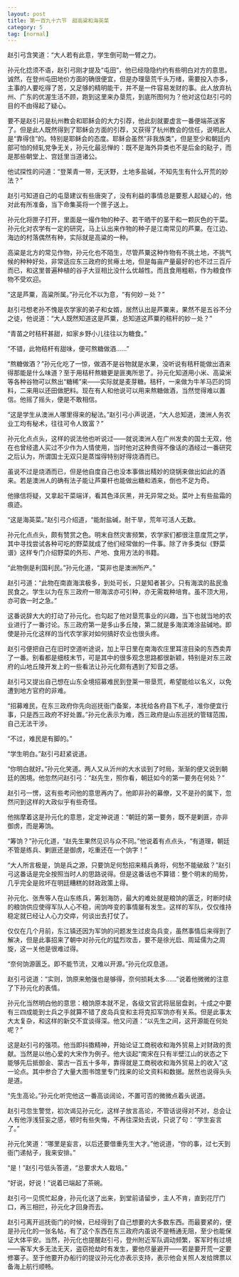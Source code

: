 ```yaml
---
layout: post
title: 第一百九十六节　甜高粱和海英菜
category: 5
tag: [normal]
---
```


赵引弓含笑道：“大人若有此意，学生倒可助一臂之力。

孙元化捻须不语，赵引弓刚才提及“屯田”，他已经隐隐约约有些明白对方的意思。诚然，在登州屯田地价方面的确很便宜，但是办理垦荒千头万绪，需要投入亦多，主事的人要吃得了苦，又足够的精明能干，并不是一件容易发财的事。此人放弃杭州、广东的优渥生活不顾，跑到这里来办垦荒，到底所图何为？他对这位赵引弓的目的不由得起了疑心。

要不是赵引弓是杭州教会和耶稣会的大力引荐，他此刻就要虚言一番便端茶送客了。但是此人既然得到了耶稣会方面的引荐，又获得了杭州教会的信任，说明此人是“靠得住”的。特别是耶稣会的态度。耶稣会虽然“非我族类”，但是至少和朝廷内部可怕的倾轧党争无关，孙元化最忌惮的：既不是海外异类也不是后金的鞑子，而是那些朝堂上、宫廷里当道诸公。

他试探性的问道：“登莱青一带，无沃野，土地多盐碱，不知先生有什么开荒的妙法？”

赵引弓知道自己的屯垦建议有些唐突了，没有利益的事情总是要惹人起疑心的，他对此有所准备，当下命集英将一个匣子送上。

孙元化将匣子打开，里面是一撮作物的种子、若干晒干的茎干和一颗灰色的干菜。孙元化对农学有一定的研究，马上认出来作物的种子是江南常见的芦粟。在江边、海边的村落偶然有种，实际就是高粱的一种。

高粱是北方的常见作物，孙元化也不陌生，尽管芦粟这种作物有不挑土地，不挑气候的种种好处，非常适应东三政府的贫瘠土地，但是每亩产量最好的也不过三百斤而已，和这里普遍种植的谷子大豆相比没什么优越性。而且食用粗粝，作为粮食作物不受欢迎。

“这是芦粟，高粱所属。”孙元化不以为意，“有何妙－处？”

赵引弓想老孙不愧是农学家的弟子和女婿，居然认出是芦粟来，果然不是五谷不分之徒，他说道：“大人既然知道这是芦粟，总知道这芦粟的秸秆的妙－处？”

“青苗之时秸秆甚甜，如家乡野小儿往往以为糖食。”

“不错，此物秸秆有甜味，便可熬糖做酒……”

“熬糖做酒？”孙元化吃了一惊，做酒不是谷物就是水果，没听说有秸秆能做出酒来得那能是什么味道？至于用秸秆熬糖更是匪夷所思了。孙元化知道用小米、高粱米等各种谷物可以熬出“糖稀”来――实际就是麦芽糖。秸秆，一来做为牛羊马匹的饲料，二来用以还田做肥料。现在有人和他说可以用来熬糖做酒，当然觉得难以置信。他摇了摇头，便是不敢相信。

“这是学生从澳洲人哪里得来的秘法。”赵引弓小声说道，“大人总知道，澳洲人务农业工均有秘术，往往可令人致富？”

孙元化点点头，这样的说法他也听说过――就说澳洲人在广州发卖的国士无双，他在也曾经遣人买过不少作为人情使用，当时他对这种贵得不像话的酒经过一番研究之后认为，所谓国士无双只是蒸馏得特别好得烧酒而已。

虽说不过是烧酒而已，但是他自度自己也没本事做出精妙的烧锅来做出如此的酒来。若是澳洲人的确有法子能让芦粟杆也能做出糖和酒来，倒也不足为奇。

他掾信将疑，又拿起干菜端详，看其色泽灰黑，并无异常之处。菜叶上有些盐霜的痕迹。

“这是海英菜。”赵引弓介绍道，“能耐盐碱，耐干旱，荒年可活人无数。

孙元化点点头，颇有赞赏之色。明末自然灾害频繁，农学家们都很注意度荒之学，其中寻找尝试各种可吃的野菜就成了他们经常做的一件事。除了许多类似《野菜谱》这样专门介绍野菜的外形、产地、食用方法的书籍。

“此物倒是利国利民。”孙元化道，“莫非也是澳洲所产。”

赵引弓道：“此物在南直海滨极多，到处可长，只是知者甚少。只有海滨的盐民渔民食之。学生以为在东三政府一带海滨亦可引种，亦无需栽种培育。虽不顶大用，亦可救一时之急。”

这番说辞大大的打动了孙元化。也勾起了他对垦荒事业的兴趣，当下也就当地的农业进行了一番讨论。东三政府第一是多山多丘陵，第二就是多海滨滩涂盐碱地。即使是孙元化这样的当代农学家对如何搞好农业也很头疼。

赵引弓便把自己在旧时空道听途说，加上平日里在南海农庄里耳渲目染的东西卖弄了一番。别看都是细枝末节，可是其中的很多观念思路都很新颖，特别是对东三政府的山地丘陵开发上的一些看法让孙元化颇有遇到了知音之感。

赵引弓又提出自己想在山东全境招募难民到登莱一带垦荒，希望能给以名义，以免遭到地方官府的非难。

“招募难民，在东三政府你先向巡抚衙门备案，本抚给各府县下札子，准你便宜行事，只是西三政府不好处置。”孙元化表示为难，西三政府是山东巡抚的管辖范围，自己无法干涉。

“不过，难民是有脚的。”

“学生明白。”赵引弓赶紧说道。

“你明白就好。”孙元化笑道。两人又从沂州的大水谈到了时局，渐渐的便又说到朝廷的困境。他忽然问赵引弓：“赵先生，照你看，朝廷如今的第一要务在何处？”

赵引弓一愣，这有些考问他的意思再内了。他即非孙的幕僚，又不是孙的属下，忽然问到这样的大政似乎有些奇怪。

他揣摩着这是孙元化的意思，定定神说道：“朝廷的第一要务，既不是剿匪，亦非御虏，而是筹饷。

“筹饷？”孙元化道，“赵先生果然见识与众不同。”他说着有点点头，“有道理，朝廷不管是练兵、剿匪还是御虏，吃重还在一个饷字！”

“大人所言极是，饷是兵之源，只要饷足何愁招来精兵勇将，何愁不能破敌？”赵引弓这番话是完全按照当时人的思路说得。但是这番话也不算错：整个明末的局势，几乎完全是败坏在明廷糟糕的财政政策上得。

孙元化、张焘等人在山东练兵，筹划海防，最大的难处就是粮饷的匮乏，时断时续的粮饷供应使得军队人心不稳，闹饷哗变的事情屡有发生。这样的军队，仅仅维持稳定就已经让人心力交瘁，何谈出去打仗了。

仅仅在几个月前，东江镇还因为军饷的问题发生过皮岛兵变，虽然事情后来得到了解决，但是此事招来了朝中对孙元化的猛烈攻击，要不是徐光启、周延儒为之周旋，这一关他是很难过得。

“奈何饷源匮乏。即不能节流，又难以开源。”孙元化叹息道。

赵引弓说道：“实则，饷原来勉强也是够得，奈何损耗太多……”说着他微微的注意了下孙元化的表情。

孙元化当然明白他的意思：粮饷原本就不足，各级文官武将层层盘剥，十成之中要有三四成能到士兵之手就算不错了皮岛兵变和主将克扣军饷亦有关系。但是此事太大太复杂，和这样的新交不宜谈得深。他又问道：“以先生之间，这开源能在何处呢？”

这是赵引弓的强项。他当即抖擞精神，开始论证工商税收和海外贸易上对财政的贡献。当然是以他心爱的大宋作为例子。他大谈起“南宋在只有半壁江山的状态之下能够先后抵御金、蒙古一百五十多年，靠得就是工商税收和海外贸易上的收入”这一论点。其中参合了大量大图书馆里专门找来的论文资料和数据。居然也说得头头是道。

“先生高论。”孙元化听完他这一番高谈阔论，不置可否的微微点着头说道。

赵引弓忽生警觉，初次谒见孙元化，这样子放言高论，不管话说得对不对，总会让人有他浮浅狂妄之感，顿时有些失悔，不再往深处去说，只说了句：“学生妄言了。”

孙元化笑道：“哪里是妄言，以后还要借重先生大才。”他说道，“你的事，过七天到衙门递帖子，我来安排。”

“是！”赵引弓低头答道，“总要求大人栽培。”

“好说，好说！”说着已端起了茶碗。

赵引弓一见慌忙起身，孙元化送了出来，到堂前请留步，主人不肯，直到花厅门口，再三相拦，孙元化才回身而去。

赵引弓离开巡抚衙门的时候，已经得到了自己想要的大多数东西。而最要紧的，便是孙元化的一张名帖，有了这个东西在东三政府内虽说不是畅通无阻，至少也能保证大体平安。当然，孙元化也提醒赵引弓，登州附近军队调动频繁，客军时有过境――客军大多无法无天，盗窃抢劫时有发生，要他尽量避开――若是要开荒一定要修寨子。至于他要开办船行的提议孙元化亦表示支持，表示他会关照人发给牌票以备海上航行顺畅。